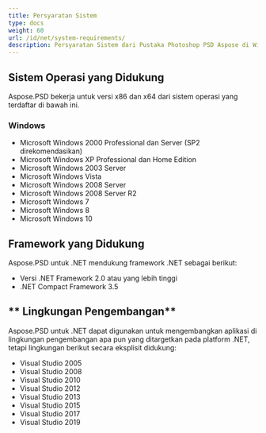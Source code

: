 ```yaml
---
title: Persyaratan Sistem
type: docs
weight: 60
url: /id/net/system-requirements/
description: Persyaratan Sistem dari Pustaka Photoshop PSD Aspose di Windows dan Linux OS.
---
```



## **Sistem Operasi yang Didukung**
Aspose.PSD bekerja untuk versi x86 dan x64 dari sistem operasi yang terdaftar di bawah ini.
### **Windows**
- Microsoft Windows 2000 Professional dan Server (SP2 direkomendasikan)
- Microsoft Windows XP Professional dan Home Edition
- Microsoft Windows 2003 Server
- Microsoft Windows Vista
- Microsoft Windows 2008 Server
- Microsoft Windows 2008 Server R2
- Microsoft Windows 7
- Microsoft Windows 8
- Microsoft Windows 10


## **Framework yang Didukung**
Aspose.PSD untuk .NET mendukung framework .NET sebagai berikut:

- Versi .NET Framework 2.0 atau yang lebih tinggi
- .NET Compact Framework 3.5


## ** Lingkungan Pengembangan**
Aspose.PSD untuk .NET dapat digunakan untuk mengembangkan aplikasi di lingkungan pengembangan apa pun yang ditargetkan pada platform .NET, tetapi lingkungan berikut secara eksplisit didukung:

- Visual Studio 2005
- Visual Studio 2008
- Visual Studio 2010
- Visual Studio 2012
- Visual Studio 2013
- Visual Studio 2015
- Visual Studio 2017
- Visual Studio 2019
